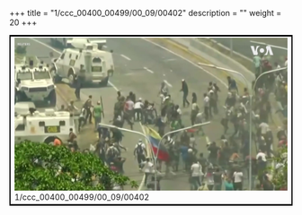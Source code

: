 +++
title = "1/ccc_00400_00499/00_09/00402"
description = ""
weight = 20
+++

<table style="border:2px solid black;max-width:800px;max-height:800px;" 
><tr><td>
<img class="center-fit-jpg"
src="/jpg_/aaa_20190430_NxaOmWaI8sI_00401.jpg">
1/ccc_00400_00499/00_09/00402
</img></td></tr></table>
